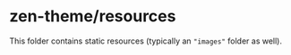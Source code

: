 # zen-theme/resources

This folder contains static resources (typically an `"images"` folder as well).

